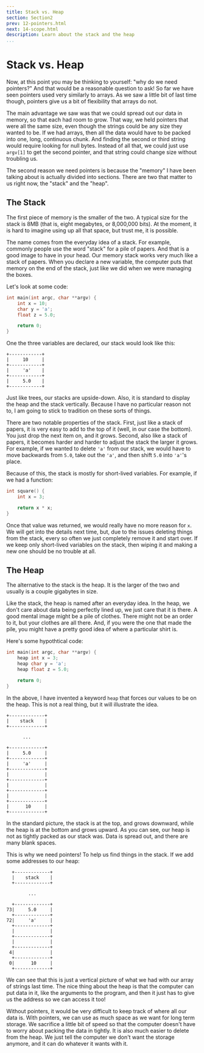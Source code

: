 ```yaml
---
title: Stack vs. Heap
section: Section2
prev: 12-pointers.html
next: 14-scope.html
description: Learn about the stack and the heap
...
```


# Stack vs. Heap

Now, at this point you may be thinking to yourself: "why do we need pointers?"
And that would be a reasonable question to ask! So far we have seen pointers
used very similarly to arrays. As we saw a little bit of last time though,
pointers give us a bit of flexibility that arrays do not.

The main advantage we saw was that we could spread out our data in memory, so
that each had room to grow. That way, we held pointers that were all the same
size, even though the strings could be any size they wanted to be. If we had
arrays, then all the data would have to be packed into one, long, continuous
chunk. And finding the second or third string would require looking for null
bytes. Instead of all that, we could just use `argv[1]` to get the second
pointer, and that string could change size without troubling us.

The second reason we need pointers is because the "memory" I have been talking
about is actually divided into sections. There are two that matter to us right
now, the "stack" and the "heap".

## The Stack

The first piece of memory is the smaller of the two. A typical size for the
stack is 8MB (that is, eight megabytes, or 8,000,000 bits). At the moment, it is
hard to imagine using up all that space, but trust me, it is possible.

The name comes from the everyday idea of a stack. For example, commonly people
use the word "stack" for a pile of papers. And that is a good image to have in
your head. Our memory stack works very much like a stack of papers. When you
declare a new variable, the computer puts that memory on the end of the stack,
just like we did when we were managing the boxes.

Let's look at some code:

```c
int main(int argc, char **argv) {
    int x = 10;
    char y = 'a';
    float z = 5.0;

    return 0;
}
```

One the three variables are declared, our stack would look like this:

    +------------+
    |     10     |
    +------------+
    |     'a'    |
    +------------+
    |     5.0    |
    +------------+

Just like trees, our stacks are upside-down. Also, it is standard to display
the heap and the stack vertically. Because I have no particular reason not to, I
am going to stick to tradition on these sorts of things.

There are two notable properties of the stack. First, just like a stack of
papers, it is very easy to add to the top of it (well, in our case the bottom).
You just drop the next item on, and it grows. Second, also like a stack of
papers, it becomes harder and harder to adjust the stack the larger it grows.
For example, if we wanted to delete `'a'` from our stack, we would have to move
backwards from `5.0`, take out the `'a'`, and then shift `5.0` into `'a'`'s
place.

Because of this, the stack is mostly for short-lived variables. For example, if
we had a function:

```c
int square() {
    int x = 3;

    return x * x;
}
```

Once that value was returned, we would really have no more reason for `x`. We
will get into the details next time, but, due to the issues deleting things from
the stack, every so often we just completely remove it and start over. If we
keep only short-lived variables on the stack, then wiping it and making a new
one should be no trouble at all.

## The Heap

The alternative to the stack is the heap. It is the larger of the two and
usually is a couple gigabytes in size.

Like the stack, the heap is named after an everyday idea. In the heap, we don't
care about data being perfectly lined up, we just care that it is there. A good
mental image might be a pile of clothes. There might not be an order to it, but
your clothes are all there. And, if you were the one that made the pile, you
might have a pretty good idea of where a particular shirt is.

Here's some hypothtical code:

```c
int main(int argc, char **argv) {
    heap int x = 3;
    heap char y = 'a';
    heap float z = 5.0;

    return 0;
}
```

In the above, I have invented a keyword `heap` that forces our values to be on
the heap. This is not a real thing, but it will illustrate the idea.

    +-------------+
    |    stack    |
    +-------------+

          ...

    +-------------+
    |     5.0     |
    +-------------+
    |     'a'     |
    +-------------+
    |             |
    +-------------+
    |             |
    +-------------+
    |             |
    +-------------+
    |      10     |
    +-------------+

In the standard picture, the stack is at the top, and grows downward, while the
heap is at the bottom and grows upward. As you can see, our heap is not as
tightly packed as our stack was. Data is spread out, and there are many blank
spaces.

This is why we need pointers! To help us find things in the stack. If we add
some addresses to our heap:

      +-------------+ 
      |    stack    | 
      +-------------+ 
                     
            ...       
                     
      +-------------+ 
    73|     5.0     | 
      +-------------+ 
    72|     'a'     | 
      +-------------+ 
      |             | 
      +-------------+ 
      |             | 
      +-------------+ 
     4|             | 
      +-------------+ 
     0|      10     | 
      +-------------+ 

We can see that this is just a vertical picture of what we had with our array of
strings last time. The nice thing about the heap is that the computer can put
data in it, like the arguments to the program, and then it just has to give us
the address so we can access it too!

Without pointers, it would be very difficult to keep track of where all our data
is. With pointers, we can use as much space as we want for long term storage.
We sacrifice a little bit of speed so that the computer doesn't have to worry
about packing the data in tightly. It is also much easier to delete from the
heap. We just tell the computer we don't want the storage anymore, and it can do
whatever it wants with it.
